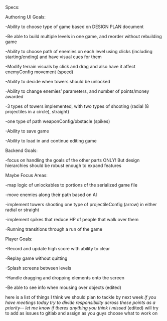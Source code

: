 Specs:

Authoring UI Goals:

-Ability to choose type of game based on DESIGN PLAN document

-Be able to build multiple levels in one game, and reorder without rebuilding game

-Ability to choose path of enemies on each level using clicks (including starting/ending) and have visual cues for them

-Modify terrain visuals by click and drag and also have it affect enemyConfig movement (speed)

-Ability to decide when towers should be unlocked

-Ability to change enemies’ parameters, and number of points/money awarded

-3 types of towers implemented, with two types of shooting (radial (8 projectiles in a circle), straight)

-one type of path weaponConfig/obstacle (spikes)

-Ability to save game

-Ability to load in and continue editing game

Backend Goals:

-focus on handling the goals of the other parts ONLY! But design hierarchies should be robust enough to expand features

Maybe Focus Areas:

-map logic of unlockables to portions of the serialized game file

-move enemies along their path based on AI

-implement towers shooting one type of projectileConfig (arrow) in either radial or straight

-implement spikes that reduce HP of people that walk over them

-Running transitions through a run of the game

Player Goals:

-Record and update high score with ability to clear

-Replay game without quitting

-Splash screens between levels

-Handle dragging and dropping elements onto the screen


-Be able to see info when mousing over objects (edited) 


here is a list of things I think we should plan to tackle by next week
*if you have meetings today try to divide responsibility across these points as a priority-- let me know if theres anything you think i missed* (edited) 
will try to add as issues to gitlab and assign as you guys choose what to work on